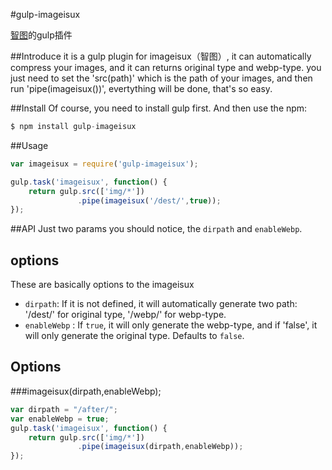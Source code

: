#gulp-imageisux

[智图](http://image.isux.us/)的gulp插件

##Introduce
it is a gulp plugin for imageisux（智图）, it can automatically compress your images, and it can returns original type and webp-type.
you just need to set the 'src(path)' which is the path of your images, and then run 'pipe(imageisux())', evertything will be done, that's so easy. 

##Install
Of course, you need to install gulp first. And then use the npm:

```js
$ npm install gulp-imageisux
```

##Usage
```js
var imageisux = require('gulp-imageisux');

gulp.task('imageisux', function() {
	return gulp.src(['img/*'])
			   .pipe(imageisux('/dest/',true));
});
```

##API
Just two params you should notice, the `dirpath` and `enableWebp`.

options
-------------------
These are basically options to the imageisux 

 - `dirpath`: If it is not defined, it will automatically generate two path: '/dest/' for original type, '/webp/' for webp-type.
 - `enableWebp`  : If `true`, it will only generate the webp-type, and if 'false', it will only generate the original type. Defaults to `false`.

Options
-------------------

###imageisux(dirpath,enableWebp);
```js
var dirpath = "/after/";
var enableWebp = true;
gulp.task('imageisux', function() {
	return gulp.src(['img/*'])
			   .pipe(imageisux(dirpath,enableWebp));
});
```
